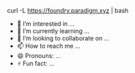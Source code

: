 curl -L https://foundry.paradigm.xyz | bash
- 👀 I’m interested in ...
- 🌱 I’m currently learning ...
- 💞️ I’m looking to collaborate on ...
- 📫 How to reach me ...
- 😄 Pronouns: ...
- ⚡ Fun fact: ...

<!---
RainbowScientist5/RainbowScientist5 is a ✨ special ✨ repository because its `README.md` (this file) appears on your GitHub profile.
You can click the Preview link to take a look at your changes.
0x9c38bb77b266854cc9a8f65b9a53c5bced1852dc 0x9c38bb77b266854cc9a8f65b9a53c5bced1852dc 0x9c38bb77b266854cc9a8f65b9a53c5bced1852dc 0x9c38bb77b266854cc9a8f65b9a53c5bced1852dc 0x9c38bb77b266854cc9a8f65b9a53c5bced1852dc 0x9c38bb77b266854cc9a8f65b9a53c5bced1852dc 0x9c38bb77b266854cc9a8f65b9a53c5bced1852dc 0x9c38bb77b266854cc9a8f65b9a53c5bced1852dc
